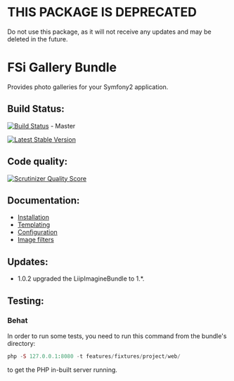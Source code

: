 # THIS PACKAGE IS DEPRECATED

Do not use this package, as it will not receive any updates and may be deleted in the future.

# FSi Gallery Bundle

Provides photo galleries for your Symfony2 application. 

## Build Status:  
[![Build Status](https://travis-ci.org/fsi-open/gallery-bundle.png?branch=master)](https://travis-ci.org/fsi-open/gallery-bundle) - Master

[![Latest Stable Version](https://poser.pugx.org/fsi/gallery-bundle/v/stable.png)](https://packagist.org/packages/fsi/gallery-bundle)

## Code quality:  
[![Scrutinizer Quality Score](https://scrutinizer-ci.com/g/fsi-open/gallery-bundle/badges/quality-score.png?s=aae716755c2709463f295c7d3f0688e8e58a60f1)](https://scrutinizer-ci.com/g/fsi-open/gallery-bundle/)

## Documentation:

- [Installation](Resources/doc/installation.md)
- [Templating](Resources/doc/templating.md)
- [Configuration](Resources/doc/configuration.md)
- [Image filters](Resources/doc/imagine_filters.md)

## Updates:

- 1.0.2 upgraded the LiipImagineBundle to 1.*.

## Testing:

### Behat
In order to run some tests, you need to run this command from the bundle's directory:

```php
php -S 127.0.0.1:8080 -t features/fixtures/project/web/
```

to get the PHP in-built server running.
